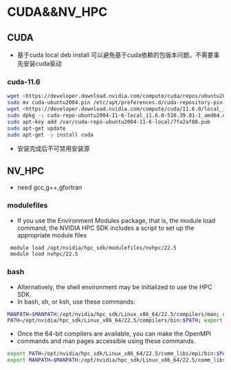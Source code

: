 # CUDA&&NV_HPC

## CUDA

- 基于cuda local deb install 可以避免基于cuda依赖的包版本问题，不需要事先安装cuda驱动

### cuda-11.6

````bash
wget <https://developer.download.nvidia.com/compute/cuda/repos/ubuntu2004/x86_64/cuda-ubuntu2004.pin>
sudo mv cuda-ubuntu2004.pin /etc/apt/preferences.d/cuda-repository-pin-600
wget <https://developer.download.nvidia.com/compute/cuda/11.6.0/local_installers/cuda-repo-ubuntu2004-11-6-local_11.6.0-510.39.01-1_amd64.deb>
sudo dpkg -i cuda-repo-ubuntu2004-11-6-local_11.6.0-510.39.01-1_amd64.deb
sudo apt-key add /var/cuda-repo-ubuntu2004-11-6-local/7fa2af80.pub
sudo apt-get update
sudo apt-get -y install cuda
````

- 安装完成后不可禁用安装源

## NV_HPC

- need gcc,g++,gfortran

### modulefiles

- If you use the Environment Modules package, that is, the module load command, the NVIDIA HPC SDK includes a script to set up the appropriate module files

````bash
 module load /opt/nvidia/hpc_sdk/modulefiles/nvhpc/22.5
 module load nvhpc/22.5
````

### bash

- Alternatively, the shell environment may be initialized to use the HPC SDK.
- In bash, sh, or ksh, use these commands:

````bash
MANPATH=$MANPATH:/opt/nvidia/hpc_sdk/Linux_x86_64/22.5/compilers/man; export MANPATH
PATH=/opt/nvidia/hpc_sdk/Linux_x86_64/22.5/compilers/bin:$PATH; export PATH
````

- Once the 64-bit compilers are available, you can make the OpenMPI
- commands and man pages accessible using these commands.

````bash
export PATH=/opt/nvidia/hpc_sdk/Linux_x86_64/22.5/comm_libs/mpi/bin:$PATH
export MANPATH=$MANPATH:/opt/nvidia/hpc_sdk/Linux_x86_64/22.5/comm_libs/mpi/man
````
